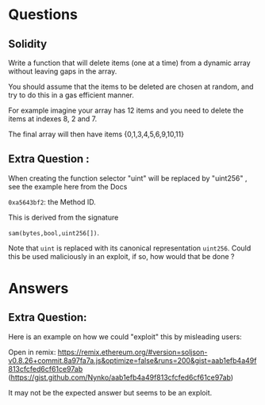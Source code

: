 # Questions 

## Solidity
Write a function that will delete items (one at a time) from a dynamic array without leaving gaps in the array.

You should assume that the items to be deleted are chosen at random, and try to do this in a gas efficient manner.

For example imagine your array has 12 items and you need to delete the items at indexes 8, 2 and 7.

The final array will then have items {0,1,3,4,5,6,9,10,11}

## Extra Question :
When creating the function selector "uint" will be replaced by "uint256" , see the example here from the Docs

 `0xa5643bf2`: the Method ID. 
  
  This is derived from the signature 
  
  `sam(bytes,bool,uint256[])`. 
  
  Note that `uint` is replaced with its canonical representation `uint256`.
Could this be used maliciously in an exploit, if so, how would that be done ?


# Answers

## Extra Question:
Here is an example on how we could "exploit" this by misleading users:

Open in remix: 
https://remix.ethereum.org/#version=soljson-v0.8.26+commit.8a97fa7a.js&optimize=false&runs=200&gist=aab1efb4a49f813cfcfed6cf61ce97ab
(https://gist.github.com/Nynko/aab1efb4a49f813cfcfed6cf61ce97ab)

It may not be the expected answer but seems to be an exploit. 
